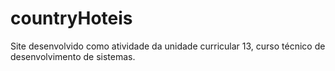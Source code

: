 # countryHoteis
Site desenvolvido como atividade da unidade curricular 13, curso técnico de desenvolvimento de sistemas.
